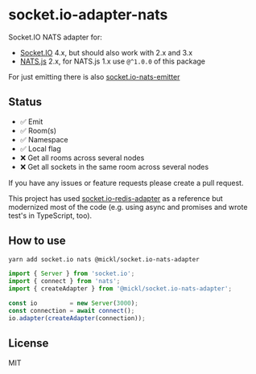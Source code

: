 # socket.io-adapter-nats

Socket.IO NATS adapter for:

- [Socket.IO](https://github.com/socketio/socket.io) 4.x, but should also work with 2.x and 3.x
- [NATS.js](https://github.com/nats-io/nats.js/) 2.x, for NATS.js 1.x use `@^1.0.0` of this package

For just emitting there is also [socket.io-nats-emitter](https://github.com/MickL/socket.io-nats-emitter)

## Status

- ✅ Emit
- ✅ Room(s)
- ✅ Namespace
- ✅ Local flag
- ❌ Get all rooms across several nodes
- ❌ Get all sockets in the same room across several nodes

If you have any issues or feature requests please create a pull request.

This project has used [socket.io-redis-adapter](https://github.com/socketio/socket.io-redis) as a reference but
modernized most of the code (e.g. using async and promises and wrote test's in TypeScript, too).

## How to use

```bash
yarn add socket.io nats @mickl/socket.io-nats-adapter
```

```ts
import { Server } from 'socket.io';
import { connect } from 'nats';
import { createAdapter } from '@mickl/socket.io-nats-adapter';

const io         = new Server(3000);
const connection = await connect();
io.adapter(createAdapter(connection));
```

## License

MIT
